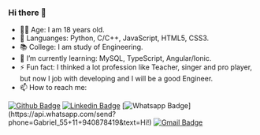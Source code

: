 ### Hi there 👋

<!--
**xXG4briel/xXG4briel** is a ✨ _special_ ✨ repository because its `README.md` (this file) appears on your GitHub profile.
-->

- 👶🏻 Age:        I am 18 years old.
- 🎲 Languanges: Python, C/C++, JavaScript, HTML5, CSS3.
- 📚 College:    I am study of Engineering.
- 🌱 I’m currently learning: MySQL, TypeScript, Angular/Ionic.
- ⚡ Fun fact: I thinked  a lot profession like Teacher, singer and pro player, but now I job with developing and I will be a good Engineer.
- 📫 How to reach me:

[![Github Badge](https://img.shields.io/badge/-Github-000?style=flat-square&logo=Github&logoColor=white&link=https://github.com/xXG4briel)](https://github.com/xXG4briel)
[![Linkedin Badge](https://img.shields.io/badge/-LinkedIn-blue?style=flat-square&logo=Linkedin&logoColor=white&link=https://www.linkedin.com/in/gabriel-george-alves-nicodemus-8aa13b192)](https://www.linkedin.com/in/gabriel-george-alves-nicodemus-8aa13b192)
[![Whatsapp Badge](https://img.shields.io/badge/-Whatsapp-4CA143?style=flat-square&labelColor=4CA143&logo=whatsapp&logoColor=white&link=https://api.whatsapp.com/send?phone=seu_telefone_55+DDD+número_de_telefone&text=Hi!)](https://api.whatsapp.com/send?phone=Gabriel_55+11+940878419&text=Hi!)
[![Gmail Badge](https://img.shields.io/badge/-Gmail-c14438?style=flat-square&logo=Gmail&logoColor=white&link=mailto:seu_email)](mailto:gabrielgeorge95@gmail.com)
 
